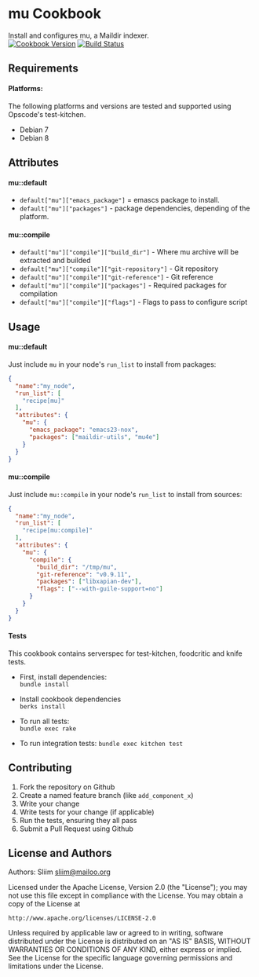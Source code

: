 mu Cookbook
===========
Install and configures mu, a Maildir indexer.  
[![Cookbook Version](https://img.shields.io/cookbook/v/mu.svg)](https://community.opscode.com/cookbooks/mu) [![Build Status](https://travis-ci.org/sliim-cookbooks/mu.svg?branch=master)](https://travis-ci.org/sliim-cookbooks/mu) 

Requirements
------------

#### Platforms:
The following platforms and versions are tested and supported using Opscode's test-kitchen.
- Debian 7
- Debian 8

Attributes
----------
#### mu::default
* `default["mu"]["emacs_package"]` = emascs package to install.
* `default["mu"]["packages"]` - package dependencies, depending of the platform.

#### mu::compile
* `default["mu"]["compile"]["build_dir"]` - Where mu archive will be extracted and builded
* `default["mu"]["compile"]["git-repository"]` - Git repository
* `default["mu"]["compile"]["git-reference"]` - Git reference
* `default["mu"]["compile"]["packages"]` - Required packages for compilation
* `default["mu"]["compile"]["flags"]` - Flags to pass to configure script

Usage
-----
#### mu::default
Just include `mu` in your node's `run_list` to install from packages:

```json
{
  "name":"my_node",
  "run_list": [
    "recipe[mu]"
  ],
  "attributes": {
    "mu": {
      "emacs_package": "emacs23-nox",
      "packages": ["maildir-utils", "mu4e"]
    }
  }
}
```

#### mu::compile
Just include `mu::compile` in your node's `run_list` to install from sources:

```json
{
  "name":"my_node",
  "run_list": [
    "recipe[mu:compile]"
  ],
  "attributes": {
    "mu": {
      "compile": {
        "build_dir": "/tmp/mu",
        "git-reference": "v0.9.11",
        "packages": ["libxapian-dev"],
        "flags": ["--with-guile-support=no"]
      }
    }
  }
}
```

#### Tests
This cookbook contains serverspec for test-kitchen, foodcritic and knife tests.

- First, install dependencies:  
`bundle install`  

- Install cookbook dependencies  
`berks install`

- To run all tests:  
`bundle exec rake`

- To run integration tests:
`bundle exec kitchen test`

Contributing
------------
1. Fork the repository on Github
2. Create a named feature branch (like `add_component_x`)
3. Write your change
4. Write tests for your change (if applicable)
5. Run the tests, ensuring they all pass
6. Submit a Pull Request using Github

License and Authors
-------------------
Authors: Sliim <sliim@mailoo.org> 

Licensed under the Apache License, Version 2.0 (the "License"); you may not use this file except in compliance with the License. You may obtain a copy of the License at

    http://www.apache.org/licenses/LICENSE-2.0

Unless required by applicable law or agreed to in writing, software distributed under the License is distributed on an "AS IS" BASIS, WITHOUT WARRANTIES OR CONDITIONS OF ANY KIND, either express or implied. See the License for the specific language governing permissions and limitations under the License.


